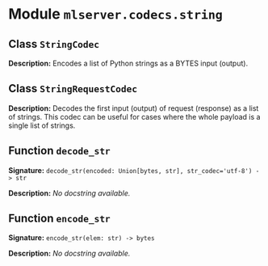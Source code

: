 # Module `mlserver.codecs.string`


## Class `StringCodec`


**Description:**
Encodes a list of Python strings as a BYTES input (output).

## Class `StringRequestCodec`


**Description:**
Decodes the first input (output) of request (response) as a list of
strings.
This codec can be useful for cases where the whole payload is a single
list of strings.

## Function `decode_str`


**Signature:** `decode_str(encoded: Union[bytes, str], str_codec='utf-8') -> str`


**Description:**
*No docstring available.*

## Function `encode_str`


**Signature:** `encode_str(elem: str) -> bytes`


**Description:**
*No docstring available.*
